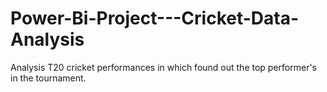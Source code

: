 # Power-Bi-Project---Cricket-Data-Analysis
Analysis T20 cricket performances in which found out the top performer's in the tournament. 
